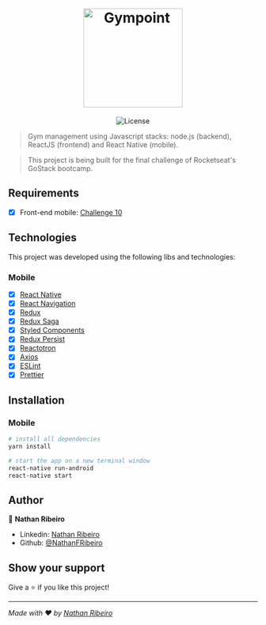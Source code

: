 <h1 align="center">
  <img alt="Gympoint" title="Gympoint" src="https://github.com/Rocketseat/bootcamp-gostack-desafio-03/blob/master/.github/logo.png?raw=true" width="200px" />
</h1>

<p align="center">
  <img alt="License" src="https://img.shields.io/badge/license-MIT-%2304D361">
</p>


> Gym management using Javascript stacks: node.js (backend), ReactJS (frontend) and React Native (mobile).

> This project is being built for the final challenge of Rocketseat's GoStack bootcamp.

## Requirements
- [x]  Front-end mobile: [Challenge 10](https://github.com/Rocketseat/bootcamp-gostack-desafio-10)

## Technologies

This project was developed using the following libs and technologies:

### Mobile

- [x] [React Native](https://facebook.github.io/react-native/)
- [x] [React Navigation](https://reactnavigation.org/)
- [x] [Redux](https://redux.js.org/)
- [x] [Redux Saga](https://github.com/redux-saga/redux-saga)
- [x] [Styled Components](https://www.styled-components.com/)
- [x] [Redux Persist](https://github.com/rt2zz/redux-persist)
- [x] [Reactotron](https://github.com/infinitered/reactotron)
- [x] [Axios](https://github.com/axios/axios)
- [x] [ESLint](https://eslint.org/)
- [x] [Prettier](https://prettier.io/)

## Installation

### Mobile
```sh
# install all dependencies
yarn install

# start the app on a new terminal window
react-native run-android
react-native start
```

## Author

👤 **Nathan Ribeiro**

* Linkedin: [Nathan Ribeiro](https://www.linkedin.com/in/nathanfribeiro/)
* Github: [@NathanFRibeiro](https://github.com/NathanFRibeiro)

## Show your support

Give a ⭐️ if you like this project!

***
_Made with ❤️ by [Nathan Ribeiro](https://github.com/NathanFRibeiro)_
